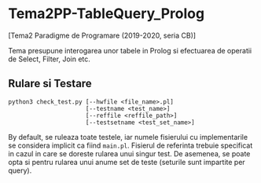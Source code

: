 # Tema2PP-TableQuery_Prolog
[Tema2 Paradigme de Programare (2019-2020, seria CB)] 

Tema presupune interogarea unor tabele in Prolog si efectuarea de operatii de Select, Filter, Join etc.

## Rulare si Testare
```shell
python3 check_test.py [--hwfile <file_name>.pl]
                      [--testname <test_name>]
                      [--reffile <reffile_path>]
                      [--testsetname <test_set_name>]
```
                 
By default, se ruleaza toate testele, iar numele fisierului cu implementarile se considera implicit
ca fiind `main.pl`. Fisierul de referinta trebuie specificat in cazul in care se doreste rularea unui
singur test. De asemenea, se poate opta si pentru rularea unui anume set de teste (seturile sunt
impartite per query).
